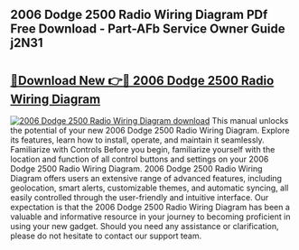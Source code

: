 ## 2006 Dodge 2500 Radio Wiring Diagram PDf Free Download - Part-AFb Service Owner Guide j2N31

# <h2><a href="http://dfhfyl.blite.top/?on=2006+Dodge+2500+Radio+Wiring+Diagram">🔗Download New 👉🔴 2006 Dodge 2500 Radio Wiring Diagram</a></h2>

[![2006 Dodge 2500 Radio Wiring Diagram download](https://i.imgur.com/lujVjoI.png)](http://dfhfyl.blite.top/?on=2006+Dodge+2500+Radio+Wiring+Diagram)
This manual unlocks the potential of your new 2006 Dodge 2500 Radio Wiring Diagram. Explore its features, learn how to install, operate, and maintain it seamlessly. Familiarize with Controls Before you begin, familiarize yourself with the location and function of all control buttons and settings on your 2006 Dodge 2500 Radio Wiring Diagram. 2006 Dodge 2500 Radio Wiring Diagram offers users an extensive range of advanced features, including geolocation, smart alerts, customizable themes, and automatic syncing, all easily controlled through the user-friendly and intuitive interface. Our expectation is that the 2006 Dodge 2500 Radio Wiring Diagram has been a valuable and informative resource in your journey to becoming proficient in using your new gadget. Should you need any assistance or clarification, please do not hesitate to contact our support team.
